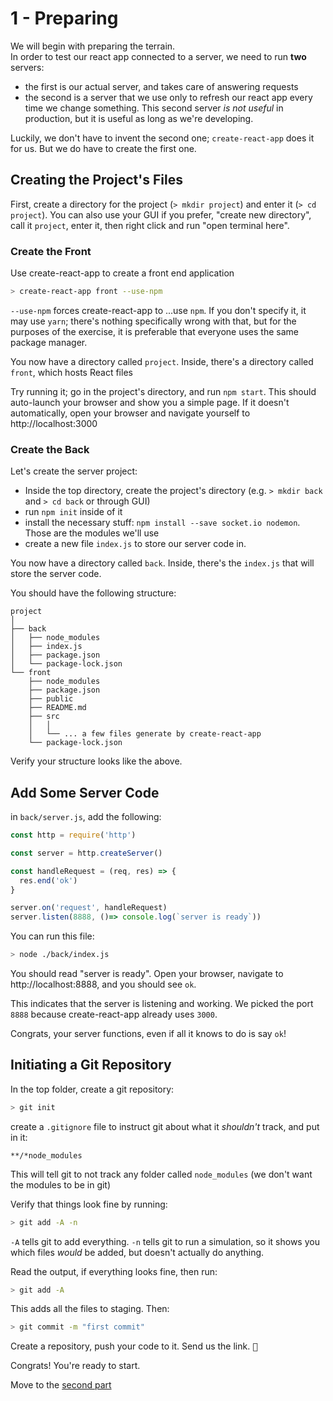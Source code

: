 # 1 - Preparing

We will begin with preparing the terrain.  
In order to test our react app connected to a server, we need to run **two** servers:

- the first is our actual server, and takes care of answering requests
- the second is a server that we use only to refresh our react app every time we change something. This second server *is not useful* in production, but it is useful as long as we're developing.

Luckily, we don't have to invent the second one; `create-react-app` does it for us. But we do have to create the first one.


## Creating the Project's Files

First, create a directory for the project (`> mkdir project`) and enter it (`> cd project`). You can also use your GUI if you prefer, "create new directory", call it `project`, enter it, then right click and run "open terminal here".

### Create the Front

Use create-react-app to create a front end application

```sh
> create-react-app front --use-npm
```

`--use-npm` forces create-react-app to ...use `npm`. If you don't specify it, it may use `yarn`; there's nothing specifically wrong with that, but for the purposes of the exercise, it is preferable that everyone uses the same package manager.

You now have a directory called `project`. Inside, there's a directory called `front`, which hosts React files

Try running it; go in the project's directory, and run `npm start`. This should auto-launch your browser and show you a simple page. If it doesn't automatically, open your browser and navigate yourself to http://localhost:3000 

### Create the Back

Let's create the server project:

- Inside the top directory, create the project's directory (e.g. `> mkdir back` and `> cd back` or through GUI)
- run `npm init` inside of it
- install the necessary stuff: `npm install --save socket.io nodemon`. Those are the modules we'll use
- create a new file `index.js` to store our server code in.

You now have a directory called `back`. Inside, there's the `index.js` that will store the server code.

You should have the following structure:  
```
project
│
├── back
│   ├── node_modules
│   ├── index.js
│   ├── package.json
│   └── package-lock.json
└── front
    ├── node_modules
    ├── package.json
    ├── public
    ├── README.md
    ├── src
    │   │
    │   └── ... a few files generate by create-react-app
    └── package-lock.json

```

Verify your structure looks like the above.

## Add Some Server Code

in `back/server.js`, add the following:

```js
const http = require('http')

const server = http.createServer()

const handleRequest = (req, res) => {
  res.end('ok')
}

server.on('request', handleRequest)
server.listen(8888, ()=> console.log(`server is ready`))

```

You can run this file:

```sh
> node ./back/index.js
```

You should read "server is ready". Open your browser, navigate to http://localhost:8888, and you should see `ok`.

This indicates that the server is listening and working. We picked the port `8888` because create-react-app already uses `3000`.

Congrats, your server functions, even if all it knows to do is say `ok`!

## Initiating a Git Repository

In the top folder, create a git repository:

```sh
> git init
```

create a `.gitignore` file to instruct git about what it *shouldn't* track, and put in it:  
```
**/*node_modules
```

This will tell git to not track any folder called `node_modules` (we don't want the modules to be in git)

Verify that things look fine by running:   
```sh
> git add -A -n
```

`-A` tells git to add everything. `-n` tells git to run a simulation, so it shows you which files *would* be added, but doesn't actually do anything.

Read the output, if everything looks fine, then run:  
```sh
> git add -A
```

This adds all the files to staging. Then:  
```sh
> git commit -m "first commit"
```

Create a repository, push your code to it. Send us the link. <kbd>🔑</kbd>

Congrats! You're ready to start.

Move to the [second part](2-first_steps.md)